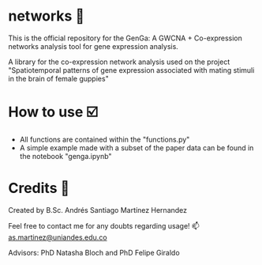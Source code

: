 # networks 🔬
This is the official repository for the GenGa: A GWCNA + Co-expression networks analysis tool for gene expression analysis.

A library for the co-expression network analysis used on the project "Spatiotemporal patterns of gene expression associated with mating stimuli in the brain of female guppies"

# How to use ☑️
- All functions are contained within the "functions.py"
- A simple example made with a subset of the paper data can be found in the notebook "genga.ipynb"


# Credits 🥇

Created by B.Sc. Andrés Santiago Martínez Hernandez

Feel free to contact me for any doubts regarding usage! 📫
as.martinez@uniandes.edu.co

Advisors: PhD Natasha Bloch and PhD Felipe Giraldo
